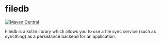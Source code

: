 # filedb

[![Maven Central](https://maven-badges.herokuapp.com/maven-central/com.github.wakingrufus/filedb/badge.svg)](https://maven-badges.herokuapp.com/maven-central/com.github.wakingrufus/filedb)

Filedb is a kotlin library which allows you to use a file sync service (such as syncthing) as a persistance backend for an application.
